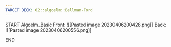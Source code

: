 ```yaml
---
TARGET DECK: 02::algoelm::Bellman-Ford
---
```


START
Algoelm_Basic
Front:
![[Pasted image 20230406200428.png]]
Back:
![[Pasted image 20230406200556.png]]
<!--ID: 1680806280976-->
END
